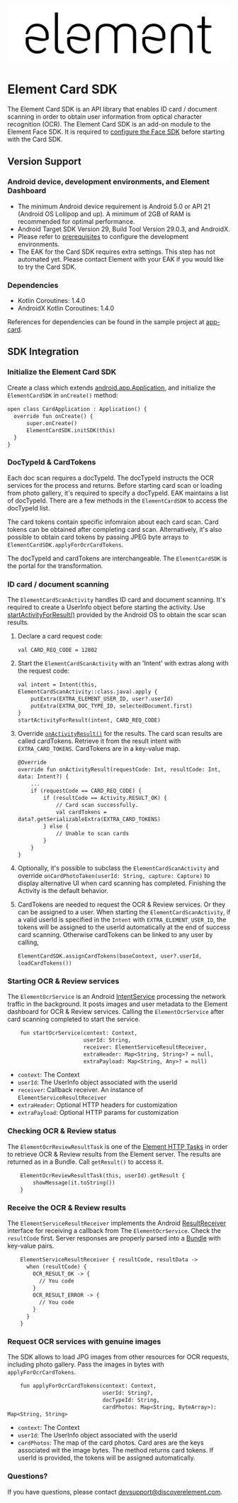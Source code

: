 ![element](images/element.png "element")
# Element Card SDK

The Element Card SDK is an API library that enables ID card / document scanning in order to obtain user information from optical character recognition (OCR). The Element Card SDK is an add-on module to the Element Face SDK. It is required to [configure the Face SDK](element-face-sdk-guide.md) before starting with the Card SDK.

## Version Support
### Android device, development environments, and Element Dashboard
- The minimum Android device requirement is Android 5.0 or API 21 (Android OS Lollipop and up). A minimum of 2GB of RAM is recommended for optimal performance.
- Android Target SDK Version 29, Build Tool Version 29.0.3, and AndroidX.
- Please refer to [prerequisites](prerequisites.md) to configure the development environments.
- The EAK for the Card SDK requires extra settings. This step has not automated yet. Please contact Element with your EAK if you would like to try the Card SDK.

### Dependencies
- Kotlin Coroutines: 1.4.0
- AndroidX Kotlin Coroutines: 1.4.0

References for dependencies can be found in the sample project at [app-card](../app-card/build.gradle).

## SDK Integration
### Initialize the Element Card SDK
Create a class which extends [android.app.Application](https://developer.android.com/reference/android/app/Application), and initialize the `ElementCardSDK` in `onCreate()` method:
```
open class CardApplication : Application() {
  override fun onCreate() {
      super.onCreate()
      ElementCardSDK.initSDK(this)
  }
}
```

### DocTypeId & CardTokens
Each doc scan requires a docTypeId. The docTypeId instructs the OCR services for the process and returns. Before starting card scan or loading from photo gallery, it's required to specify a docTypeId. EAK maintains a list of docTypeId. There are a few methods in the `ElementCardSDK` to access the docTypeId list.

The card tokens contain specific infomraion about each card scan. Card tokens can be obtained after completing card scan. Alternatively, it's also possible to obtain card tokens by passing JPEG byte arrays to `ElementCardSDK.applyForOcrCardTokens`.

The docTypeId and cardTokens are interchangeable. The `ElementCardSDK` is the portal for the transformation.

### ID card / document scanning
The `ElementCardScanActivity` handles ID card and document scanning. It's required to create a UserInfo object before starting the activity. Use [startActivityForResult()](https://developer.android.com/reference/android/app/Activity#onActivityResult(int,%20int,%20android.content.Intent)) provided by the Android OS to obtain the scar scan results.
1. Declare a card request code:
    ```
    val CARD_REQ_CODE = 12802
    ```
1. Start the `ElementCardScanActivity` with an 'Intent' with extras along with the request code:
    ```
    val intent = Intent(this, ElementCardScanActivity::class.java).apply {
        putExtra(EXTRA_ELEMENT_USER_ID, user?.userId)
        putExtra(EXTRA_DOC_TYPE_ID, selectedDocument.first)
    }
    startActivityForResult(intent, CARD_REQ_CODE)
    ```
1. Override [`onActivityResult()`](https://developer.android.com/reference/android/app/Activity#onActivityResult(int,%20int,%20android.content.Intent)) for the results. The card scan results are called cardTokens. Retrieve it from the result intent with `EXTRA_CARD_TOKENS`. CardTokens are in a key-value map.
    ```
    @Override
    override fun onActivityResult(requestCode: Int, resultCode: Int, data: Intent?) {
        ...
        if (requestCode == CARD_REQ_CODE) {
            if (resultCode == Activity.RESULT_OK) {
                // Card scan successfully.
                val cardTokens = data?.getSerializableExtra(EXTRA_CARD_TOKENS)
            } else {
                // Unable to scan cards
            }
        }
    }
    ```
1. Optionally, it's possible to subclass the `ElementCardScanActivity` and override `onCardPhotoTaken(userId: String, capture: Capture)` to display alternative UI when card scanning has completed. Finishing the Activity is the default behavior.

1. CardTokens are needed to request the OCR & Review services. Or they can be assigned to a user. When starting the `ElementCardScanActivity`, if a valid userId is specified in the `Intent` with `EXTRA_ELEMENT_USER_ID`, the tokens will be assigned to the userId automatically at the end of success card scanning. Otherwise cardTokens can be linked to any user by calling,
    ```
    ElementCardSDK.assignCardTokens(baseContext, user?.userId, loadCardTokens())
    ```

### Starting OCR & Review services
The `ElementOcrService` is an Android [IntentService](https://developer.android.com/reference/android/app/IntentService) processing the network traffic in the background. It posts images and user metadata to the Element dashboard for OCR & Review services. Calling the `ElementOcrService` after card scanning completed to start the service.
```
    fun startOcrService(context: Context,
                        userId: String,
                        receiver: ElementServiceResultReceiver,
                        extraHeader: Map<String, String>? = null,
                        extraPayload: Map<String, Any>? = null)
```
  * `context`: The Context
  * `userId`: The UserInfo object associated with the userId
  * `receiver`: Callback receiver. An instance of `ElementServiceResultReceiver`
  * `extraHeader`: Optional HTTP headers for customization
  * `extraPayload`: Optional HTTP params for customization

### Checking OCR & Review status
The `ElementOcrReviewResultTask` is one of the [Element HTTP Tasks](element-face-http-guide.md) in order to retrieve OCR & Review results from the Element server. The results are returned as in a Bundle. Call `getResult()` to access it.
```
    ElementOcrReviewResultTask(this, userId).getResult {
        showMessage(it.toString())
    }
```

### Receive the OCR & Review results
The `ElementServiceResultReceiver` implements the Android [ResultReceiver](https://developer.android.com/reference/android/os/ResultReceiver) interface for receiving a callback from The `ElementOcrService`. Check the `resultCode` first. Server responses are properly parsed into a [Bundle](https://developer.android.com/reference/android/os/Bundle) with key-value pairs.
```
    ElementServiceResultReceiver { resultCode, resultData ->
      when (resultCode) {
        OCR_RESULT_OK -> {
          // You code
        }
        OCR_RESULT_ERROR -> {
          // You code
        }
      }
    }
```

### Request OCR services with genuine images
The SDK allows to load JPG images from other resources for OCR requests, including photo gallery. Pass the images in bytes with `applyForOcrCardTokens`.
```
    fun applyForOcrCardTokens(context: Context,
                              userId: String?,
                              docTypeId: String,
                              cardPhotos: Map<String, ByteArray>): Map<String, String>
```
  * `context`: The Context
  * `userId`: The UserInfo object associated with the userId
  * `cardPhotos`: The map of the card photos. Card ares are the keys associated wit the image bytes.
The method returns card tokens. If userId is provided, the tokens will be assigned automatically.

### Questions?
If you have questions, please contact devsupport@discoverelement.com.
